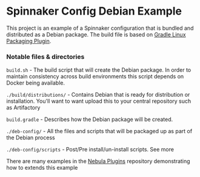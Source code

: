 # Spinnaker Config Debian Example

This project is an example of a Spinnaker configuration that is bundled and
distributed as a Debian package.  The build file is based on [Gradle Linux Packaging
Plugin](https://github.com/nebula-plugins/gradle-ospackage-plugin).  

### Notable files & directories
`build.sh` - The build script that will create the Debian package.  In order
to maintain consistency across build environments this script depends on Docker
being available.  

`./build/distributions/` - Contains Debian that is ready for distribution or
installation. You'll want to want upload this to your central repository such as
Artifactory

`build.gradle` - Describes how the Debian package will be created.  

`./deb-config/` - All the files and scripts that will be packaged up as part of
the Debian process

`./deb-config/scripts` - Post/Pre install/un-install scripts.  See more

There are many examples in the [Nebula Plugins](https://github.com/nebula-plugins/gradle-ospackage-plugin/wiki/Usage-Example) repository demonstrating how to extends this example
